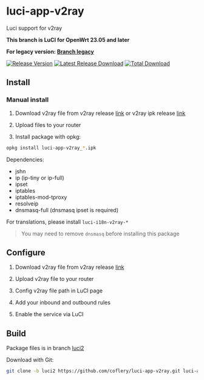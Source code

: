 # luci-app-v2ray

Luci support for v2ray

**This branch is LuCI for OpenWrt 23.05 and later**

**For legacy version: [Branch legacy](https://github.com/coflery/luci-app-v2ray/tree/legacy)**

[![Release Version](https://img.shields.io/github/release/coflery/luci-app-v2ray.svg)](https://github.com/coflery/luci-app-v2ray/releases/latest)
[![Latest Release Download](https://img.shields.io/github/downloads/coflery/luci-app-v2ray/latest/total.svg)](https://github.com/coflery/luci-app-v2ray/releases/latest)
[![Total Download](https://img.shields.io/github/downloads/coflery/luci-app-v2ray/total.svg)](https://github.com/coflery/luci-app-v2ray/releases)

## Install

### Manual install

1. Download v2ray file from v2ray release [link](https://github.com/v2ray/v2ray-core/releases) 
   or v2ray ipk release [link](https://github.com/kuoruan/openwrt-v2ray/releases)

2. Upload files to your router

3. Install package with opkg:

```sh
opkg install luci-app-v2ray_*.ipk
```

Dependencies:

- jshn
- ip (ip-tiny or ip-full)
- ipset
- iptables
- iptables-mod-tproxy
- resolveip
- dnsmasq-full (dnsmasq ipset is required)

For translations, please install ```luci-i18n-v2ray-*```

> You may need to remove ```dnsmasq``` before installing this package

## Configure

1. Download v2ray file from v2ray release [link](https://github.com/v2ray/v2ray-core/releases)

2. Upload v2ray file to your router

3. Config v2ray file path in LuCI page

4. Add your inbound and outbound rules

5. Enable the service via LuCI

## Build

Package files is in branch [luci2](https://github.com/coflery/luci-app-v2ray/tree/luci2)

Download with Git:

```sh
git clone -b luci2 https://github.com/coflery/luci-app-v2ray.git luci-app-v2ray
```

